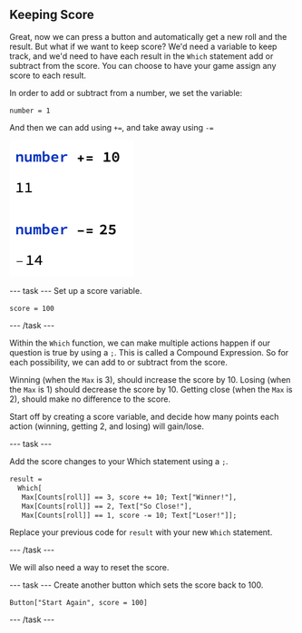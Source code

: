 ## Keeping Score

Great, now we can press a button and automatically get a new roll and the result. But what if we want to keep score? We'd need a variable to keep track, and we'd need to have each result in the `Which` statement add or subtract from the score. You can choose to have your game assign any score to each result.

In order to add or subtract from a number, we set the variable:
```
number = 1
```
And then we can add using `+=`, and take away using `-=`

![Number Adding](images/NumberAdd.png)

--- task ---
Set up a score variable.

```
score = 100
```

--- /task ---

Within the `Which` function, we can make multiple actions happen if our question is true by using a `;`. This is called a Compound Expression. So for each possibility, we can add to or subtract from the score.

Winning (when the `Max` is 3), should increase the score by 10.
Losing (when the `Max` is 1) should decrease the score by 10.
Getting close (when the `Max` is 2), should make no difference to the score.

Start off by creating a score variable, and decide how many points each action (winning, getting 2, and losing) will gain/lose.

--- task ---

Add the score changes to your Which statement using a `;`.

```
result =
  Which[
   Max[Counts[roll]] == 3, score += 10; Text["Winner!"],
   Max[Counts[roll]] == 2, Text["So Close!"],
   Max[Counts[roll]] == 1, score -= 10; Text["Loser!"]];
```
Replace your previous code for `result` with your new `Which` statement.

--- /task ---

We will also need a way to reset the score.

--- task ---
Create another button which sets the score back to 100.

```
Button["Start Again", score = 100]
```
 --- /task ---

